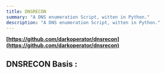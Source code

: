 ```yaml
---
title: DNSRECON
summary: "A DNS enumeration Script, witten in Python."
description: "A DNS enumeration Script, witten in Python."
---
```


**[https://github.com/darkoperator/dnsrecon](https://github.com/darkoperator/dnsrecon)**

## DNSRECON Basis :


